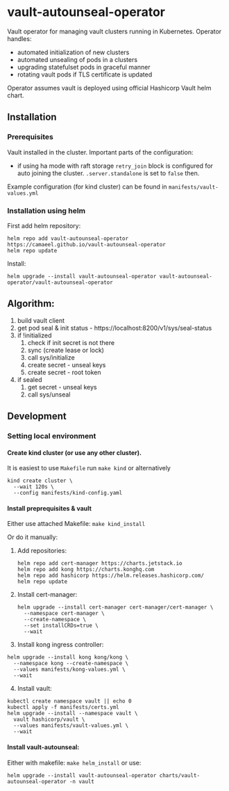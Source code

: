 # vault-autounseal-operator
Vault operator for managing vault clusters running in Kubernetes. Operator handles:
* automated initialization of new clusters
* automated unsealing of pods in a clusters
* upgrading statefulset pods in graceful manner
* rotating vault pods if TLS certificate is updated

Operator assumes vault is deployed using official Hashicorp Vault helm chart.

## Installation 

### Prerequisites

Vault installed in the cluster. Important parts of the configuration:
* if using ha mode with raft storage `retry_join` block is configured for auto joining the cluster. `.server.standalone` is set to `false` then.

Example configuration (for kind cluster) can be found in `manifests/vault-values.yml`

### Installation using helm

First add helm repository:
```shell
helm repo add vault-autounseal-operator https://camaeel.github.io/vault-autounseal-operator
helm repo update
```

Install:
```shell
helm upgrade --install vault-autounseal-operator vault-autounseal-operator/vault-autounseal-operator 
```

 

## Algorithm:
1. build vault client
2. get pod seal & init status - https://localhost:8200/v1/sys/seal-status
3. if !initialized
   1. check if init secret is not there
   2. sync (create lease or lock)
   3. call sys/initialize
   4. create secret - unseal keys
   5. create secret - root token
4. if sealed
   1. get secret - unseal keys
   2. call sys/unseal

## Development

### Setting local environment

#### Create kind cluster (or use any other cluster). 

It is easiest to use `Makefile` run `make kind` or alternatively
```shell
kind create cluster \
  --wait 120s \
  --config manifests/kind-config.yaml
```

#### Install preprequisites & vault

Either use attached Makefile: `make kind_install`

Or do it manually:
1. Add repositories:
    ```shell
    helm repo add cert-manager https://charts.jetstack.io
    helm repo add kong https://charts.konghq.com
    helm repo add hashicorp https://helm.releases.hashicorp.com/
    helm repo update
    ```
2. Install cert-manager:
   ```shell
   helm upgrade --install cert-manager cert-manager/cert-manager \
     --namespace cert-manager \
     --create-namespace \
     --set installCRDs=true \
     --wait
   ```
3. Install kong ingress controller:
```shell
helm upgrade --install kong kong/kong \
  --namespace kong --create-namespace \
  --values manifests/kong-values.yml \
  --wait
```
4. Install vault:
```shell
kubectl create namespace vault || echo 0
kubectl apply -f manifests/certs.yml
helm upgrade --install --namespace vault \
  vault hashicorp/vault \
  --values manifests/vault-values.yml \
  --wait
```

#### Install vault-autounseal:
Either with makefile: `make helm_install` or use:
```shell
helm upgrade --install vault-autounseal-operator charts/vault-autounseal-operator -n vault
```

